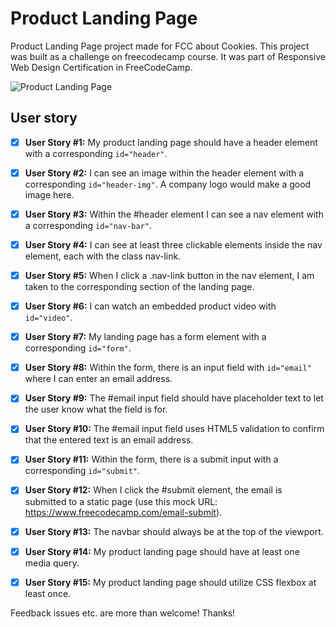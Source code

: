 # Product Landing Page 

Product Landing Page project made for FCC about Cookies.
This project was built as a challenge on freecodecamp course. It was part of Responsive Web Design Certification in FreeCodeCamp.

![Product Landing Page](https://res.cloudinary.com/drpcjt13x/image/upload/v1603025599/Proyectos/Product%20Landing%20Page%20Cookies/Product_Landing_Page_-_Cookies_ksabfz.png "Product Landing Page")

## User story

- [x] **User Story #1:** My product landing page should have a header element with a corresponding `id="header"`. 

- [x] **User Story #2:** I can see an image within the header element with a corresponding `id="header-img"`. A company logo would make a good image here. 

- [x] **User Story #3:** Within the #header element I can see a nav element with a corresponding `id="nav-bar"`.

- [x] **User Story #4:** I can see at least three clickable elements inside the nav element, each with the class nav-link.

- [x] **User Story #5:** When I click a .nav-link button in the nav element, I am taken to the corresponding section of the landing page.
 
- [x] **User Story #6:** I can watch an embedded product video with `id="video"`.

- [x] **User Story #7:** My landing page has a form element with a corresponding `id="form"`.

- [x] **User Story #8:** Within the form, there is an input field with `id="email"` where I can enter an email address.

- [x] **User Story #9:** The #email input field should have placeholder text to let the user know what the field is for.

- [x] **User Story #10:** The #email input field uses HTML5 validation to confirm that the entered text is an email address.

- [x] **User Story #11:** Within the form, there is a submit input with a corresponding `id="submit"`.

- [x] **User Story #12:** When I click the #submit element, the email is submitted to a static page (use this mock URL: https://www.freecodecamp.com/email-submit).

- [x] **User Story #13:** The navbar should always be at the top of the viewport.

- [x] **User Story #14:** My product landing page should have at least one media query.

- [x] **User Story #15:** My product landing page should utilize CSS flexbox at least once.




Feedback issues etc. are more than welcome! Thanks!


